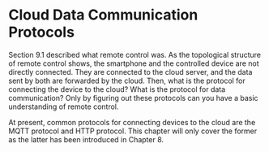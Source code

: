 # Cloud Data Communication Protocols

Section 9.1 described what remote control was. As the topological
structure of remote control shows, the smartphone and the controlled
device are not directly connected. They are connected to the cloud
server, and the data sent by both are forwarded by the cloud. Then, what
is the protocol for connecting the device to the cloud? What is the
protocol for data communication? Only by figuring out these protocols
can you have a basic understanding of remote control.

At present, common protocols for connecting devices to the cloud are the
MQTT protocol and HTTP protocol. This chapter will only cover the former
as the latter has been introduced in Chapter 8.
